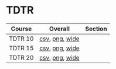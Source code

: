 # TDTR

| Course | Overall | Section |
| ------ | ------- | ------- |
| TDTR 10 | [csv](https://github.com/UCSD-Historical-Enrollment-Data/2025Spring/blob/main/overall/TDTR%2010.csv), [png](https://raw.githubusercontent.com/UCSD-Historical-Enrollment-Data/2025Spring/main/plot_overall/TDTR%2010.png), [wide](https://raw.githubusercontent.com/UCSD-Historical-Enrollment-Data/2025Spring/main/plot_overall_wide/TDTR%2010.png) |  |
| TDTR 15 | [csv](https://github.com/UCSD-Historical-Enrollment-Data/2025Spring/blob/main/overall/TDTR%2015.csv), [png](https://raw.githubusercontent.com/UCSD-Historical-Enrollment-Data/2025Spring/main/plot_overall/TDTR%2015.png), [wide](https://raw.githubusercontent.com/UCSD-Historical-Enrollment-Data/2025Spring/main/plot_overall_wide/TDTR%2015.png) |  |
| TDTR 20 | [csv](https://github.com/UCSD-Historical-Enrollment-Data/2025Spring/blob/main/overall/TDTR%2020.csv), [png](https://raw.githubusercontent.com/UCSD-Historical-Enrollment-Data/2025Spring/main/plot_overall/TDTR%2020.png), [wide](https://raw.githubusercontent.com/UCSD-Historical-Enrollment-Data/2025Spring/main/plot_overall_wide/TDTR%2020.png) |  |
